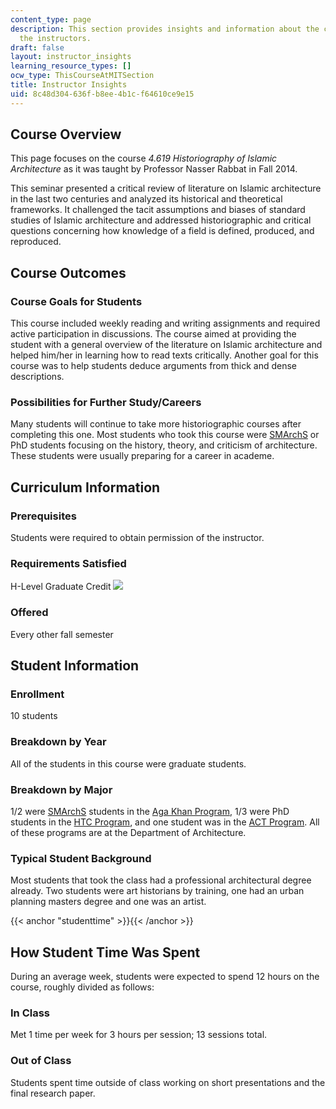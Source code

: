 ```yaml
---
content_type: page
description: This section provides insights and information about the course from
  the instructors.
draft: false
layout: instructor_insights
learning_resource_types: []
ocw_type: ThisCourseAtMITSection
title: Instructor Insights
uid: 8c48d304-636f-b8ee-4b1c-f64610ce9e15
---
```

## Course Overview

This page focuses on the course *4.619 Historiography of Islamic Architecture* as it was taught by Professor Nasser Rabbat in Fall 2014.

This seminar presented a critical review of literature on Islamic architecture in the last two centuries and analyzed its historical and theoretical frameworks. It challenged the tacit assumptions and biases of standard studies of Islamic architecture and addressed historiographic and critical questions concerning how knowledge of a field is defined, produced, and reproduced.

## Course Outcomes

### Course Goals for Students

This course included weekly reading and writing assignments and required active participation in discussions. The course aimed at providing the student with a general overview of the literature on Islamic architecture and helped him/her in learning how to read texts critically. Another goal for this course was to help students deduce arguments from thick and dense descriptions.

### Possibilities for Further Study/Careers

Many students will continue to take more historiographic courses after completing this one. Most students who took this course were [SMArchS](http://architecture.mit.edu/computation/degree/smarchs) or PhD students focusing on the history, theory, and criticism of architecture. These students were usually preparing for a career in academe.

## Curriculum Information

### Prerequisites

Students were required to obtain permission of the instructor.

### Requirements Satisfied

H-Level Graduate Credit ![](/images/educator/icon-question-hlevel.png)

### Offered

Every other fall semester

## Student Information

### Enrollment

10 students

### Breakdown by Year

All of the students in this course were graduate students.

### Breakdown by Major

1/2 were [SMArchS](https://architecture.mit.edu/graduate-programs#smarchs) students in the [Aga Khan Program](https://architecture.mit.edu/aga-khan-program-islamic-architecture), 1/3 were PhD students in the [HTC Program](https://architecture.mit.edu/history-theory-criticism), and one student was in the [ACT Program](http://act.mit.edu/). All of these programs are at the Department of Architecture.

### Typical Student Background

Most students that took the class had a professional architectural degree already. Two students were art historians by training, one had an urban planning masters degree and one was an artist.

{{< anchor "studenttime" >}}{{< /anchor >}}

## How Student Time Was Spent

During an average week, students were expected to spend 12 hours on the course, roughly divided as follows:

### In Class

Met 1 time per week for 3 hours per session; 13 sessions total.

### Out of Class

Students spent time outside of class working on short presentations and the final research paper.